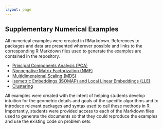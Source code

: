 ```yaml
---
layout: page
---
```


<h2> Supplementary Numerical Examples </h2>
All numerical examples were created in RMarkdown.  References to packages and data are presented wherever possible and links to the corresponding R Markdown files used to generate the examples are contained in the repository.  

<ul>
<li> <a href="../Lecture_Notes/Numerical_Examples/PCA.html" target="_blank"> Principal Components Analysis (PCA) </a> </li>
<li> <a href="../Lecture_Notes/Numerical_Examples/NMF.html" target="_blank"> Nonnegative Matrix Factorization (NMF)</a> </li>
<li> <a href="../Lecture_Notes/Numerical_Examples/MDS.html" target="_blank"> Multidimensional Scaling (MDS) </a> </li>
<li> <a href="../Lecture_Notes/Numerical_Examples/ISOMAP_and_LLE.html" target="_blank"> Isometric Embeddings (ISOMAP) and Local Linear Embeddings (LLE) </a> </li>
<li> <a href="../Lecture_Notes/Numerical_Examples/Clustering.html" target="_blank"> Clustering </a> </li>
</ul>

All examples were created with the intent of helping students develop intuition for the geometric details and goals of the specific algorithms and to introduce relevant packages and syntax used to call these methods in R.  Importantly, students were provided access to each of the Markdown files used to generate the documents so that they could reproduce the examples and use the existing code on problem sets.

